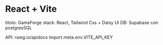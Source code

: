 # React + Vite

titolo: GameForge
stack: React, Tailwind Css + Daisy UI
DB: Supabase con postgresSQL

API: rawg.io/apidocs
import.meta.env.VITE_API_KEY